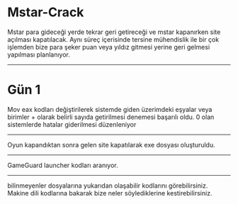 # Mstar-Crack

Mstar para gideceği yerde tekrar geri getireceği ve mstar kapanırken site açılması kapatılacak. Aynı süreç içerisinde tersine mühendislik ile bir çok işlemden bize para şeker puan veya yıldız gitmesi yerine geri gelmesi yapılması planlanıyor.

-------------

# Gün 1

Mov eax kodları değiştirilerek sistemde giden üzerimdeki eşyalar veya birimler + olarak belirli sayıda getirilmesi denemesi başarılı oldu. 0 olan sistemlerde hatalar giderilmesi düzenleniyor

-------------

Oyun kapandıktan sonra gelen site kapatılarak exe dosyası oluşturuldu.

--------------

GameGuard launcher kodları aranıyor.

--------------

bilinmeyenler dosyalarına yukarıdan olaşabilir kodlarını görebilirsiniz. Makine dili kodlarına bakarak bize neler söylediklerine kestirebilirsiniz.
